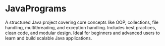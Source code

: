 # JavaPrograms
A structured Java project covering core concepts like OOP, collections, file handling, multithreading, and exception handling. Includes best practices, clean code, and modular design. Ideal for beginners and advanced users to learn and build scalable Java applications.
